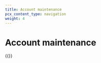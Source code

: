 ```yaml
---
title: Account maintenance
pcx_content_type: navigation
weight: 4
---
```


# Account maintenance

{{<directory-listing>}}
